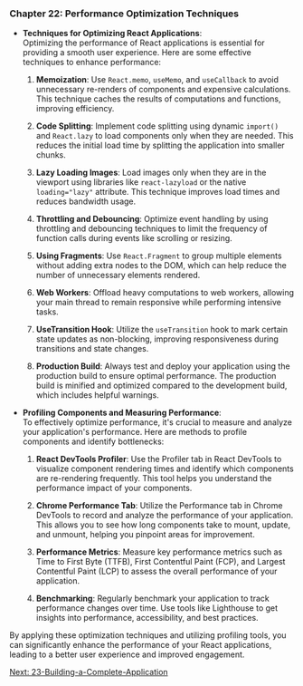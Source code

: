 ### Chapter 22: Performance Optimization Techniques

- **Techniques for Optimizing React Applications**:  
  Optimizing the performance of React applications is essential for providing a smooth user experience. Here are some effective techniques to enhance performance:

  1. **Memoization**: Use `React.memo`, `useMemo`, and `useCallback` to avoid unnecessary re-renders of components and expensive calculations. This technique caches the results of computations and functions, improving efficiency.

  2. **Code Splitting**: Implement code splitting using dynamic `import()` and `React.lazy` to load components only when they are needed. This reduces the initial load time by splitting the application into smaller chunks.

  3. **Lazy Loading Images**: Load images only when they are in the viewport using libraries like `react-lazyload` or the native `loading="lazy"` attribute. This technique improves load times and reduces bandwidth usage.

  4. **Throttling and Debouncing**: Optimize event handling by using throttling and debouncing techniques to limit the frequency of function calls during events like scrolling or resizing.

  5. **Using Fragments**: Use `React.Fragment` to group multiple elements without adding extra nodes to the DOM, which can help reduce the number of unnecessary elements rendered.

  6. **Web Workers**: Offload heavy computations to web workers, allowing your main thread to remain responsive while performing intensive tasks.

  7. **UseTransition Hook**: Utilize the `useTransition` hook to mark certain state updates as non-blocking, improving responsiveness during transitions and state changes.

  8. **Production Build**: Always test and deploy your application using the production build to ensure optimal performance. The production build is minified and optimized compared to the development build, which includes helpful warnings.

- **Profiling Components and Measuring Performance**:  
  To effectively optimize performance, it's crucial to measure and analyze your application's performance. Here are methods to profile components and identify bottlenecks:

  1. **React DevTools Profiler**: Use the Profiler tab in React DevTools to visualize component rendering times and identify which components are re-rendering frequently. This tool helps you understand the performance impact of your components.

  2. **Chrome Performance Tab**: Utilize the Performance tab in Chrome DevTools to record and analyze the performance of your application. This allows you to see how long components take to mount, update, and unmount, helping you pinpoint areas for improvement.

  3. **Performance Metrics**: Measure key performance metrics such as Time to First Byte (TTFB), First Contentful Paint (FCP), and Largest Contentful Paint (LCP) to assess the overall performance of your application.

  4. **Benchmarking**: Regularly benchmark your application to track performance changes over time. Use tools like Lighthouse to get insights into performance, accessibility, and best practices.

By applying these optimization techniques and utilizing profiling tools, you can significantly enhance the performance of your React applications, leading to a better user experience and improved engagement.

[Next: 23-Building-a-Complete-Application](23-Building-a-Complete-Application.md)